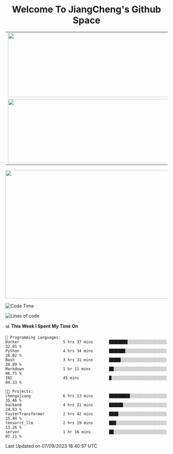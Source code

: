 <h1 align="center">Welcome To JiangCheng's Github Space</h1>

<table align="center" frame="void" rules="none" >
  <tr>
    <td>
      <div align="center"> <img height="200px" width="500px"  src="https://github-readme-stats.vercel.app/api?username=thisjiang&hide_title=true&hide_border=true&layout=compact&show_icons=trueline_height=21&text_color=000&icon_color=000&bg_color=0,ea6161,ffc64d,fffc4d,52fa5a&theme=graywhite" /> </div>
    </td>
    <td>
      <div align="center"> <img height="200px" width="500px" src="https://github-readme-stats.vercel.app/api/top-langs/?username=thisjiang&hide_title=true&hide_border=true&layout=compact&langs_count=6&text_color=000&icon_color=fff&bg_color=0,52fa5a,4dfcff,c64dff&theme=graywhite" /> </div>
    </td>
  </tr>
  <tr>
    <td>
      <div align="center"> <img height="200px" width="500px" src="https://github-readme-streak-stats.herokuapp.com/?user=thisjiang&hide_title=true&hide_border=true&layout=compact&langs_count=6" /> </div>
    </td>
    <td>
      <div align="center"> 
      <a href="https://github.com/" target="_blank"><img style="margin: 10px" src="https://profilinator.rishav.dev/skills-assets/git-scm-icon.svg" alt="Git" height="50" /></a>  
      <a href="https://www.linux.org/" target="_blank"><img style="margin: 10px" src="https://profilinator.rishav.dev/skills-assets/linux-original.svg" alt="Linux" height="50" /></a>  
      <a href="https://www.gnu.org/software/bash/" target="_blank"><img style="margin: 10px" src="https://profilinator.rishav.dev/skills-assets/gnu_bash-icon.svg" alt="Bash" height="50" /></a>  
      </div>
    </td>
  </tr>
</table>

<div align="center"> <img height="400px" width="1000px" src="https://github-readme-activity-graph.cyclic.app/graph?username=thisjiang&theme=react&hide_title=true&hide_border=true&layout=compact&langs_count=6" /> </div></td>

<!--START_SECTION:waka-->
![Code Time](http://img.shields.io/badge/Code%20Time-217%20hrs%2054%20mins-blue)

![Lines of code](https://img.shields.io/badge/From%20Hello%20World%20I%27ve%20Written-556.1%20thousand%20lines%20of%20code-blue)

📊 **This Week I Spent My Time On** 

```text
💬 Programming Languages: 
Docker                   5 hrs 37 mins       ████████░░░░░░░░░░░░░░░░░   32.01 % 
Python                   4 hrs 34 mins       ███████░░░░░░░░░░░░░░░░░░   26.02 % 
Bash                     3 hrs 31 mins       █████░░░░░░░░░░░░░░░░░░░░   20.09 % 
Markdown                 1 hr 11 mins        ██░░░░░░░░░░░░░░░░░░░░░░░   06.75 % 
INI                      45 mins             █░░░░░░░░░░░░░░░░░░░░░░░░   04.33 % 

🐱‍💻 Projects: 
chengvjiang              6 hrs 13 mins       █████████░░░░░░░░░░░░░░░░   35.46 % 
backend                  4 hrs 21 mins       ██████░░░░░░░░░░░░░░░░░░░   24.83 % 
FasterTransformer        2 hrs 42 mins       ████░░░░░░░░░░░░░░░░░░░░░   15.44 % 
tensorrt_llm             2 hrs 19 mins       ███░░░░░░░░░░░░░░░░░░░░░░   13.26 % 
server                   1 hr 16 mins        ██░░░░░░░░░░░░░░░░░░░░░░░   07.21 % 
```


 Last Updated on 07/09/2023 18:40:57 UTC
<!--END_SECTION:waka-->
